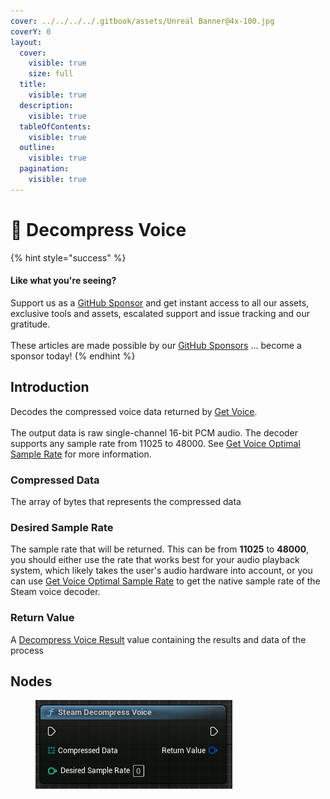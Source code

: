 ```yaml
---
cover: ../../../../.gitbook/assets/Unreal Banner@4x-100.jpg
coverY: 0
layout:
  cover:
    visible: true
    size: full
  title:
    visible: true
  description:
    visible: true
  tableOfContents:
    visible: true
  outline:
    visible: true
  pagination:
    visible: true
---
```


# 🔵 Decompress Voice

{% hint style="success" %}
#### Like what you're seeing?

Support us as a [GitHub Sponsor](../../../../become-a-sponsor/) and get instant access to all our assets, exclusive tools and assets, escalated support and issue tracking and our gratitude.\
\
These articles are made possible by our [GitHub Sponsors](../../../../become-a-sponsor/) ... become a sponsor today!
{% endhint %}

## Introduction

Decodes the compressed voice data returned by [Get Voice](get-voice.md).\
\
The output data is raw single-channel 16-bit PCM audio. The decoder supports any sample rate from 11025 to 48000. See [Get Voice Optimal Sample Rate](get-voice-optimal-sample-rate.md) for more information.

### Compressed Data

The array of bytes that represents the compressed data

### Desired Sample Rate

The sample rate that will be returned. This can be from **11025** to **48000**, you should either use the rate that works best for your audio playback system, which likely takes the user's audio hardware into account, or you can use [Get Voice Optimal Sample Rate](get-voice-optimal-sample-rate.md) to get the native sample rate of the Steam voice decoder.

### Return Value

A [Decompress Voice Result](../types/decompress-voice-result.md) value containing the results and data of the process

## Nodes

<figure><img src="../../../../.gitbook/assets/image (2) (1) (1) (1) (1) (1) (1).png" alt=""><figcaption></figcaption></figure>
